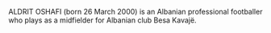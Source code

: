 ALDRIT OSHAFI (born 26 March 2000) is an Albanian professional footballer who plays as a midfielder for Albanian club Besa Kavajë.
